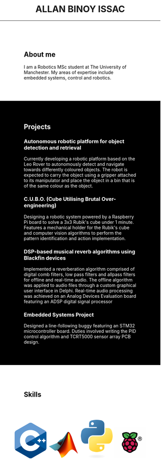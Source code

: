 <html>
<head>
<meta name="viewport" content="width=device-width, initial-scale=1">
  <style>
    h1 {
      text-align: center; padding-top: 30px;
    }
    .container{
      text-align:center;
    }
    .the_image{
      margin:5px 20px; padding:5px; border: 1px solid white;
    }
    body, html{
      background-color: white;
      margin: 0; padding: 0;
    }
    .myDiv{
      background-color: black; color: white;
      padding-top:40px; padding-right:75px; padding-left:75px; padding-bottom:50px;
    }
    .myDivWhite{
      background-color: white; color: black;
      padding-top:50px; padding-right:75px; padding-left:75px; padding-bottom:50px;
    }
  </style>
</head>
  
<body>
  <h1>ALLAN BINOY ISSAC</h1>
  <hr>
  <div class="myDivWhite">
    <h2>About me</h2>
    <p style="color:black;">I am a Robotics MSc student at The University of Manchester. My areas of expertise include embedded systems, control and robotics.</p>
  </div>
  

  <div class="myDiv">
    <h2>Projects</h2>
    <!-- <p style="font-size:120%;"><b>Autonomous robotic platform for object detection and retrieval</b></p> -->
    <h3><b>Autonomous robotic platform for object detection and retrieval</b></h3>
    <p>Currently developing a robotic platform based on the Leo Rover to autonomously detect and navigate towards differently coloured objects. The robot is expected to carry the object using a gripper attached to its manipulator and place the object in a bin that is of the same colour as the object.</p>
    <h3>C.U.B.O. (Cube Utilising Brutal Over-engineering)</h3>
    <p>Designing a robotic system powered by a Raspberry Pi board to solve a 3x3 Rubik's cube under 1 minute. Features a mechanical holder for the Rubik's cube and computer vision algorithms to perform the pattern identification and action implementation.</p>
    <h3>DSP-based musical reverb algorithms using Blackfin devices</h3>
    <p>Implemented a reverberation algorithm comprised of digital comb filters, low pass filters and allpass filters for offline and real-time audio. The offline algorithm was applied to audio files through a custom graphical user interface in Delphi. Real-time audio processing was achieved on an Analog Devices Evaluation board featuring an ADSP digital signal processor</p>
    <h3>Embedded Systems Project</h3>
    <p>Designed a line-following buggy featuring an STM32 microcontroller board. Duties involved writing the PID control algorithm and TCRT5000 sensor array PCB design.</p>
    
  </div>
  
<h2 class="myDivWhite">Skills</h2>
<div class="container">
  <img src="cpp_logo.png" style="width:100px; height:auto">
  <img src="matlab_logo.png" style="width:100px; height:auto">
  <img src="python-logo-only.png" style="width:100px; height:auto">
  <img src="Raspberry-Pi-Symbol.png" style="width:100px; height:auto">
</div>




</body>

</html>

